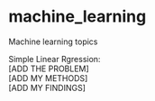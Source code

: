 # machine_learning
Machine learning topics

Simple Linear Rgression:  
[ADD THE PROBLEM]  
[ADD MY METHODS]  
[ADD MY FINDINGS]  
